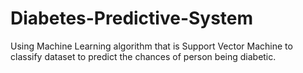 # Diabetes-Predictive-System
Using Machine Learning algorithm that is Support Vector Machine to classify dataset to predict the chances of person being diabetic.
